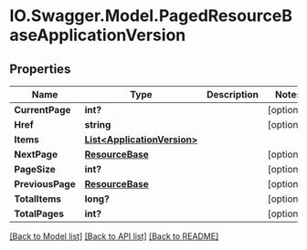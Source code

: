 # IO.Swagger.Model.PagedResourceBaseApplicationVersion
## Properties

Name | Type | Description | Notes
------------ | ------------- | ------------- | -------------
**CurrentPage** | **int?** |  | [optional] 
**Href** | **string** |  | [optional] 
**Items** | [**List&lt;ApplicationVersion&gt;**](ApplicationVersion.md) |  | 
**NextPage** | [**ResourceBase**](ResourceBase.md) |  | [optional] 
**PageSize** | **int?** |  | [optional] 
**PreviousPage** | [**ResourceBase**](ResourceBase.md) |  | [optional] 
**TotalItems** | **long?** |  | [optional] 
**TotalPages** | **int?** |  | [optional] 

[[Back to Model list]](../README.md#documentation-for-models) [[Back to API list]](../README.md#documentation-for-api-endpoints) [[Back to README]](../README.md)

